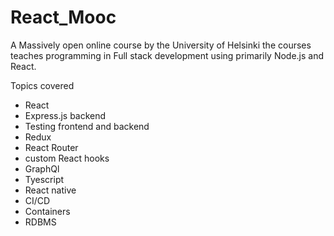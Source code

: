 # React_Mooc

A Massively open online course by the University of Helsinki 
the courses teaches programming in Full stack development using primarily
Node.js and React. 

Topics covered 
- React
- Express.js backend
- Testing frontend and backend
- Redux
- React Router
- custom React hooks
- GraphQl
- Tyescript
- React native
- CI/CD
- Containers
- RDBMS
